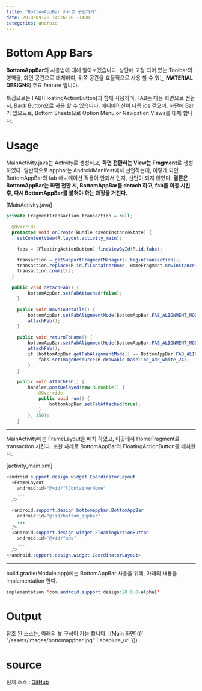 ```yaml
---
title: "BottomAppBar 자바로 구현하기"
date: 2018-09-28 14:26:28 -1400
categories: android
---
```


# Bottom App Bars
**BottomAppBar**의 사용법에 대해 알아보겠습니다. 상단에 고정 되어 있는 Toolbar의 영역을, 화면 공간으로 대체하여, 위쪽 공간을 효율적으로 사용 할 수 있는 **MATERIAL DESIGN**의 주요 feature 입니다.

특징으로는 FAB(FloatingActionButton)과 함께 사용하며, FAB는 다음 화면으로 전환시, Back Button으로 사용 할 수 있습니다. 애니메이션이 나름 ios 같으며, 하단에 Bar가 있으므로, Bottom Sheets으로 Option Menu or Navigation Views를 대체 합니다.

# Usage
MainActivity.java는 Activity로 생성하고, **화면 전환하는 View는 Fragment**로 생성하였다.
일반적으로 appbar는 AndroidManifest에서 선언하는데, 이렇게 되면 BottomAppBar의 fab 애니메이션 적용이 안되서 인지, 선언이 되지 않았다. **결론은 BottomAppBar는 화면 전환 시, BottomAppBar를 detach 하고, fab를 이동 시킨 후, 다시 BottomAppBar를 붙혀야 하는 과정을 거친다.**

[MainActivity.java]
```java
private FragmentTransaction transaction = null;

  @Override
  protected void onCreate(Bundle savedInstanceState) {
    setContentView(R.layout.activity_main);

    fabs = (FloatingActionButton) findViewById(R.id.fabs);

    transaction = getSupportFragmentManager().beginTransaction();
    transaction.replace(R.id.flContainerHome, HomeFragment.newInstance());
    transaction.commit();
  }

  public void detachFab() {
        bottomAppBar.setFabAttached(false);
    }

    public void moveToDetails() {
        bottomAppBar.setFabAlignmentMode(BottomAppBar.FAB_ALIGNMENT_MODE_END);
        attachFab();
    }

    public void returnToHome() {
        bottomAppBar.setFabAlignmentMode(BottomAppBar.FAB_ALIGNMENT_MODE_CENTER);
        attachFab();
        if (bottomAppBar.getFabAlignmentMode() == BottomAppBar.FAB_ALIGNMENT_MODE_CENTER) {
            fabs.setImageResource(R.drawable.baseline_add_white_24);
        }
    }

    public void attachFab() {
        handler.postDelayed(new Runnable() {
            @Override
            public void run() {
                bottomAppBar.setFabAttached(true);
            }
        }, 150);
    }
```
***
MainActivity에는 FrameLayout을 배치 하였고, 이곳에서 HomeFragment로 transaction 시킨다.
또한 차례로 BottomAppBar와 FloatingActionButton를 배치한다.

[activity_main.xml]
```java
<android.support.design.widget.CoordinatorLayout
  <FrameLayout
    android:id="@+id/flContainerHome"
    ...
  />

  <android.support.design.bottomappbar.BottomAppBar
    android:id="@+id/bottom_appbar"
    ...
  />
  <android.support.design.widget.FloatingActionButton
    android:id="@+id/fabs"
    ...
  />
</android.support.design.widget.CoordinatorLayout>
```
___
build.gradle(Module:app)에는 BottomAppBar 사용을 위해, 아래의 내용을 implementation 한다.
```java
implementation 'com.android.support:design:28.0.0-alpha1'
```
# Output
참조 된 소스는, 아래의 뷰 구성이 가능 합니다.
![Main 화면]({{ "/assets/images/bottomappbar.jpg" | absolute_url }})

# source
전체 소스 : [GitHub](https://github.com/peterkimlab/BottomAppBar)
